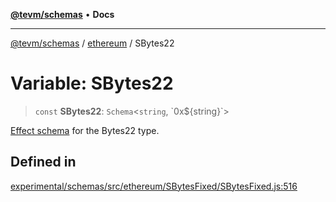 [**@tevm/schemas**](../../README.md) • **Docs**

***

[@tevm/schemas](../../modules.md) / [ethereum](../README.md) / SBytes22

# Variable: SBytes22

> `const` **SBytes22**: `Schema`\<`string`, \`0x$\{string\}\`\>

[Effect schema](https://github.com/Effect-TS/schema) for the Bytes22 type.

## Defined in

[experimental/schemas/src/ethereum/SBytesFixed/SBytesFixed.js:516](https://github.com/evmts/tevm-monorepo/blob/main/experimental/schemas/src/ethereum/SBytesFixed/SBytesFixed.js#L516)
